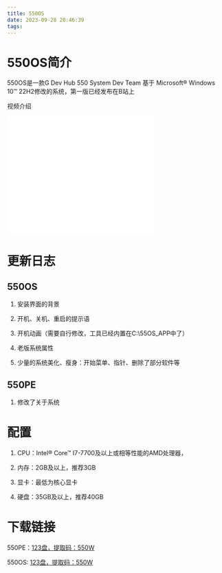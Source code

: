 ```yaml
---
title: 550OS
date: 2023-09-28 20:46:39
tags:
---
```


# 550OS简介

550OS是一款G Dev Hub 550 System Dev Team 基于 Microsoft® Windows 10™ 22H2修改的系统，第一版已经发布在B站上

视频介绍



<iframe src="//player.bilibili.com/player.html?aid=661382256&bvid=BV1Ph4y1Y77c&cid=1279286617&p=1" scrolling="no" border="0" frameborder="no" framespacing="0" allowfullscreen="true" style="width: 340px; height: 275px;"> </iframe>

# 更新日志

## 550OS

1. 安装界面的背景

2. 开机、关机、重启的提示语

3. 开机动画（需要自行修改，工具已经内置在C:\55OS_APP中了）

4. 老版系统属性

5. 少量的系统美化、瘦身：开始菜单、指针、删除了部分软件等

## 550PE

1. 修改了关于系统

# 配置

1. CPU：Intel® Core™ I7-7700及以上或相等性能的AMD处理器，

2. 内存：2GB及以上，推荐3GB

3. 显卡：最低为核心显卡

4. 硬盘：35GB及以上，推荐40GB

# 下载链接

550PE：[123盘，提取码：550W](https://www.123pan.com/s/OEaiVv-s0Zrv.html)

550OS: [123盘，提取码：550W](https://www.123pan.com/s/OEaiVv-W0Zrv.html)

